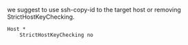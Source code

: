 


we suggest to use ssh-copy-id to the target host or removing StrictHostKeyChecking. 

```
Host *
    StrictHostKeyChecking no
```